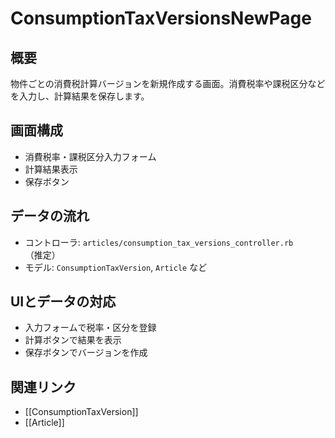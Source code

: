 # ConsumptionTaxVersionsNewPage

## 概要
物件ごとの消費税計算バージョンを新規作成する画面。消費税率や課税区分などを入力し、計算結果を保存します。

## 画面構成
- 消費税率・課税区分入力フォーム
- 計算結果表示
- 保存ボタン

## データの流れ
- コントローラ: `articles/consumption_tax_versions_controller.rb`（推定）
- モデル: `ConsumptionTaxVersion`, `Article` など

## UIとデータの対応
- 入力フォームで税率・区分を登録
- 計算ボタンで結果を表示
- 保存ボタンでバージョンを作成

## 関連リンク
- [[ConsumptionTaxVersion]]
- [[Article]] 